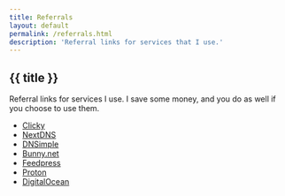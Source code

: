 ```yaml
---
title: Referrals
layout: default
permalink: /referrals.html
description: 'Referral links for services that I use.'
---
```

<h2 class="page-header">{{ title }}</h2>

Referral links for services I use. I save some money, and you do as well if you choose to use them.

<ul class="link-list">
  <li><a onclick="clicky?.log('/referrals', 'Clicky referral', 'click')" href="https://clicky.com/101449513">Clicky</a></li>
  <li><a onclick="clicky?.log('/referrals','NextDNS referral', 'click')" href="https://nextdns.io/?from=m56mt3z6">NextDNS</a></li>
  <li><a onclick="clicky?.log('/referrals','DNSimple referral', 'click')" href="https://dnsimple.com/r/3a7cbb9e15df8f">DNSimple</a></li>
  <li><a onclick="clicky?.log('/referrals','Bunny.net referral', 'click')" href="https://bunny.net?ref=revw3mehej">Bunny.net</a></li>
  <li><a onclick="clicky?.log('/referrals','Feedpress referral', 'click')" href="https://feedpress.com/?affid=34370">Feedpress</a></li>
  <li><a onclick="clicky?.log('/referrals','Proton referral', 'click')" href="https://pr.tn/ref/X775YX40Z50G">Proton</a></li>
  <li><a onclick="clicky?.log('/referrals','DigitalOcean referral', 'click')" href="https://m.do.co/c/3635bf99aee2">DigitalOcean</a></li>
</ul>